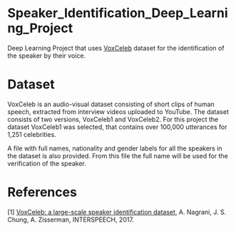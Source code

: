 # Speaker_Identification_Deep_Learning_Project

Deep Learning Project that uses [VoxCeleb](https://www.robots.ox.ac.uk/~vgg/data/voxceleb/) dataset for the identification of the speaker by their voice.

# Dataset

VoxCeleb is an audio-visual dataset consisting of short clips of human speech, extracted from interview videos uploaded to YouTube. The dataset consists of two versions, VoxCeleb1 and VoxCeleb2. For this project the dataset VoxCeleb1 was selected, that contains over 100,000 utterances for 1,251 celebrities.

A file with full names, nationality and gender labels for all the speakers in the dataset is also provided. From this file the full name will be used for the verification of the speaker.

# References
[1] [VoxCeleb: a large-scale speaker identification dataset](https://www.robots.ox.ac.uk/~vgg/publications/2017/Nagrani17/nagrani17.pdf), A. Nagrani, J. S. Chung, A. Zisserman, INTERSPEECH, 2017.
      

